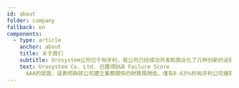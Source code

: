 ```yaml
---
id: about
folder: company
fallback: en
components:
  - type: article
    anchor: about
    title: 关于我们
    subtitle: Urosystem公司位于匈牙利，我公司已经成功开发和商业化了几种创新的泌尿科设备。我们的目标是彻底改革下尿路疾病的膀胱内治疗。     我们希望使应用局部疗法更有效，更轻松，更舒适，更便宜。
    text: Urosystem Co. Ltd. 已獲得D&B Failure Score
      AAA的認證，這表明與該公司建立業務關係的財務風險低。僅有0.63％的匈牙利公司擁有此證書（[在此處下載](https://b5efb735-1821-4c29-9f94-ce6ef8d3260d.filesusr.com/ugd/899d64_0684d8e56d9e4a01a0f8be7e8308b60d.pdf)）。
---
```

